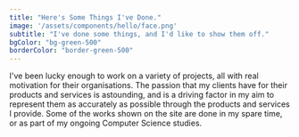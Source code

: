 ```yaml
---
title: "Here's Some Things I've Done."
image: '/assets/components/hello/face.png'
subtitle: "I've done some things, and I'd like to show them off."
bgColor: "bg-green-500"
borderColor: "border-green-500"
---
```


I've been lucky enough to work on a variety of projects, all with real motivation for their organisations. The passion that my clients have for their products and services is astounding, and is a driving factor in my aim to represent them as accurately as possible through the products and services I provide. Some of the works shown on the site are done in my spare time, or as part of my ongoing Computer Science studies.

